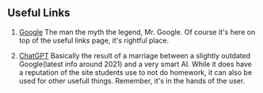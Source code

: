 
## Useful Links

1. [Google](google.com)
   The man the myth the legend, Mr. Google. Of course it's here on top of the useful links page, it's rightful place.
   
2. [ChatGPT](chat.openai.com/chat)
   Basically the result of a marriage between a slightly outdated Google(latest info around 2021) and a very smart AI. While it does have a reputation
   of the site students use to not do homework, it can also be used for other usefull things. Remember, it's in the hands of the user.
